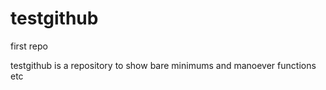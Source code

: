 # testgithub
first repo

testgithub is a repository to show bare minimums and manoever functions etc

